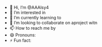 - 👋 Hi, I’m @AAAlsy4
- 👀 I’m interested in 
- 🌱 I’m currently learning to 
- 💞️ I’m looking to collaborate on aproject witn 
- 📫 How to reach me  by
- 😄 Pronouns: 
- ⚡ Fun fact: 

<!---
AAAlsy4/AAAlsy4 is a ✨ special ✨ repository because its `README.md` (this file) appears on your GitHub profile.
You can click the Preview link to take a look at your changes.
--->
